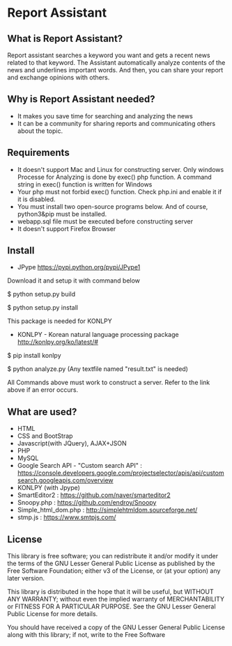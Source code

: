 # Report Assistant
## What is Report Assistant?
Report assistant searches a keyword you want and gets a recent news related to that keyword.
The Assistant automatically analyze contents of the news and underlines important words.
And then, you can share your report  and exchange opinions with others.

## Why is Report Assistant needed?
* It makes you save time for searching and analyzing the news
* It can be a community for sharing reports and communicating others about the topic.

## Requirements
* It doesn't support Mac and Linux for constructing server. Only windows
Processe for Analyzing is done by exec() php function.
A command string in exec() function is written for Windows
* Your php must not forbid exec() function. Check php.ini and enable it if it is disabled.
* You must install two open-source programs below. And of course, python3&pip must be installed. 
* webapp.sql file must be executed before constructing server
* It doesn't support Firefox Browser

## Install
* JPype
https://pypi.python.org/pypi/JPype1

Download it and setup it with command below

$ python setup.py build 

$ python setup.py install

This package is needed for KONLPY

* KONLPY - Korean natural language processing package
http://konlpy.org/ko/latest/#

$ pip install konlpy

$ python analyze.py (Any textfile named "result.txt" is needed)


All Commands above must work to construct a server.
Refer to the link above if an error occurs.

## What are used?
* HTML
* CSS and BootStrap
* Javascript(with JQuery), AJAX+JSON
* PHP
* MySQL
* Google Search API - "Custom search API" : https://console.developers.google.com/projectselector/apis/api/customsearch.googleapis.com/overview
* KONLPY (with Jpype)
* SmartEditor2 : https://github.com/naver/smarteditor2
* Snoopy.php : https://github.com/endroy/Snoopy
* Simple_html_dom.php : http://simplehtmldom.sourceforge.net/
* stmp.js : https://www.smtpjs.com/

## License
This library is free software; you can redistribute it and/or
modify it under the terms of the GNU Lesser General Public
License as published by the Free Software Foundation; either
v3 of the License, or (at your option) any later version.

This library is distributed in the hope that it will be useful,
but WITHOUT ANY WARRANTY; without even the implied warranty of
MERCHANTABILITY or FITNESS FOR A PARTICULAR PURPOSE. See the GNU
Lesser General Public License for more details.

You should have received a copy of the GNU Lesser General Public
License along with this library; if not, write to the Free Software
